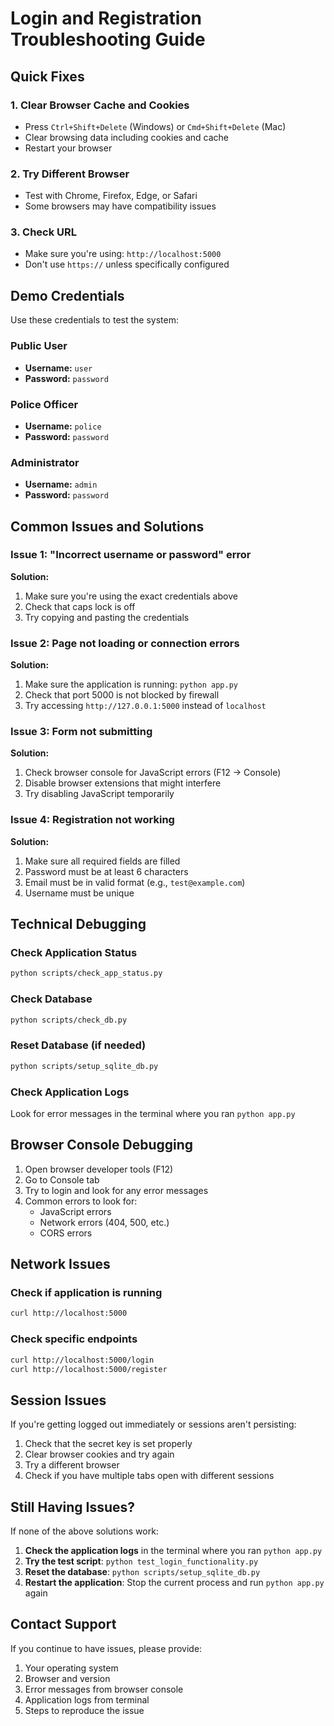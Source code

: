 # Login and Registration Troubleshooting Guide

## Quick Fixes

### 1. Clear Browser Cache and Cookies
- Press `Ctrl+Shift+Delete` (Windows) or `Cmd+Shift+Delete` (Mac)
- Clear browsing data including cookies and cache
- Restart your browser

### 2. Try Different Browser
- Test with Chrome, Firefox, Edge, or Safari
- Some browsers may have compatibility issues

### 3. Check URL
- Make sure you're using: `http://localhost:5000`
- Don't use `https://` unless specifically configured

## Demo Credentials

Use these credentials to test the system:

### Public User
- **Username:** `user`
- **Password:** `password`

### Police Officer
- **Username:** `police`
- **Password:** `password`

### Administrator
- **Username:** `admin`
- **Password:** `password`

## Common Issues and Solutions

### Issue 1: "Incorrect username or password" error
**Solution:**
1. Make sure you're using the exact credentials above
2. Check that caps lock is off
3. Try copying and pasting the credentials

### Issue 2: Page not loading or connection errors
**Solution:**
1. Make sure the application is running: `python app.py`
2. Check that port 5000 is not blocked by firewall
3. Try accessing `http://127.0.0.1:5000` instead of `localhost`

### Issue 3: Form not submitting
**Solution:**
1. Check browser console for JavaScript errors (F12 → Console)
2. Disable browser extensions that might interfere
3. Try disabling JavaScript temporarily

### Issue 4: Registration not working
**Solution:**
1. Make sure all required fields are filled
2. Password must be at least 6 characters
3. Email must be in valid format (e.g., `test@example.com`)
4. Username must be unique

## Technical Debugging

### Check Application Status
```bash
python scripts/check_app_status.py
```

### Check Database
```bash
python scripts/check_db.py
```

### Reset Database (if needed)
```bash
python scripts/setup_sqlite_db.py
```

### Check Application Logs
Look for error messages in the terminal where you ran `python app.py`

## Browser Console Debugging

1. Open browser developer tools (F12)
2. Go to Console tab
3. Try to login and look for any error messages
4. Common errors to look for:
   - JavaScript errors
   - Network errors (404, 500, etc.)
   - CORS errors

## Network Issues

### Check if application is running
```bash
curl http://localhost:5000
```

### Check specific endpoints
```bash
curl http://localhost:5000/login
curl http://localhost:5000/register
```

## Session Issues

If you're getting logged out immediately or sessions aren't persisting:

1. Check that the secret key is set properly
2. Clear browser cookies and try again
3. Try a different browser
4. Check if you have multiple tabs open with different sessions

## Still Having Issues?

If none of the above solutions work:

1. **Check the application logs** in the terminal where you ran `python app.py`
2. **Try the test script**: `python test_login_functionality.py`
3. **Reset the database**: `python scripts/setup_sqlite_db.py`
4. **Restart the application**: Stop the current process and run `python app.py` again

## Contact Support

If you continue to have issues, please provide:
1. Your operating system
2. Browser and version
3. Error messages from browser console
4. Application logs from terminal
5. Steps to reproduce the issue 